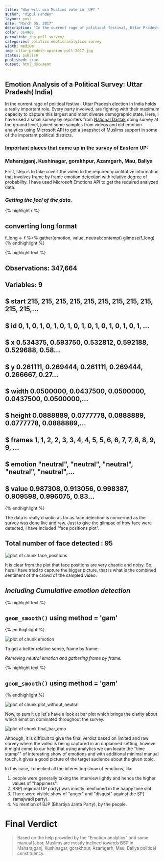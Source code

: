 ```yaml
---
title: "Who will win Muslims vote in  UP? "
author: "Vipul Pandey"
layout: post
date: "March 05, 2017"
description: "In the current rage of political festival, Uttar Pradesh election in India holds a really important role. Every party involved, are fighting with their maximum capacity to capture this largest and most diverse demographic state."
color: 364968
permalink: /up_poll_survey/
categories: politics emotionanalytics survey
width: medium
img: uttar-pradesh-opinion-poll-2017.jpg
status: publish
published: true
output: html_document
---
```

 

 
 

 
 
## Emotion Analysis of a Political Survey: Uttar Pradesh( India)
 
In the current rage of political festival, Uttar Pradesh election in India holds a really important role. Every party involved, are fighting with their maximum capacity to capture this largest and most diverse demographic state.
Here, I have used a small survey by reporters from [National Dastak](http://www.nationaldastak.com) doing survey at the ground level, joined some samples from videos and did emotion analytics using Microsoft API to get a snapshot of Muslims support in some of the important political districts.
 
### Important places that came up in the survey of Eastern UP:
 
### Maharajganj, Kushinagar, gorakhpur, Azamgarh, Mau, Baliya
 
First, step is to take covert the video to the required quantitative information that involves frame by frame emotion detection with relative degree of probability. I have used Microsoft Emotions API to get the required analyzed data.
 
### *Getting the feel of the data.*
 


{% highlight r %}
## converting long format
f_long <- f %>% gather(emotion, value, neutral:contempt)
glimpse(f_long)
{% endhighlight %}



{% highlight text %}
## Observations: 347,664
## Variables: 9
## $ start   <int> 215, 215, 215, 215, 215, 215, 215, 215, 215, 215, 215,...
## $ id      <int> 0, 1, 0, 1, 0, 1, 0, 1, 0, 1, 0, 1, 0, 1, 0, 1, 0, 1, ...
## $ x       <dbl> 0.534375, 0.593750, 0.532812, 0.592188, 0.529688, 0.58...
## $ y       <dbl> 0.261111, 0.269444, 0.261111, 0.269444, 0.266667, 0.27...
## $ width   <dbl> 0.0500000, 0.0437500, 0.0500000, 0.0437500, 0.0500000,...
## $ height  <dbl> 0.0888889, 0.0777778, 0.0888889, 0.0777778, 0.0888889,...
## $ frames  <int> 1, 1, 2, 2, 3, 3, 4, 4, 5, 5, 6, 6, 7, 7, 8, 8, 9, 9, ...
## $ emotion <chr> "neutral", "neutral", "neutral", "neutral", "neutral",...
## $ value   <dbl> 0.987308, 0.913056, 0.998387, 0.909598, 0.996075, 0.83...
{% endhighlight %}
 
The data is really chaotic as far as face detection is concerned as the survey was done live and raw. Just to give the glimpse of how face were detected, I have included "face positions plot".
 
## Total number of face detected : 95
![plot of chunk face_positions](/images/face_positions-1.png)
 
 
It is clear from the plot that face positions are very chaotic and noisy. So, here I have tried to capture the bigger picture, that is what is the combined sentiment of the crowd of the sampled video.
 
## *Including Cumulative emotion detection*

{% highlight text %}
## `geom_smooth()` using method = 'gam'
{% endhighlight %}

![plot of chunk emotion](/images/emotion-1.png)
 
To get a better relative sense, frame by frame:
 
*Removing neutral emotion and gathering frame by frame.*
 

{% highlight text %}
## `geom_smooth()` using method = 'gam'
{% endhighlight %}

![plot of chunk plot_without_neutral](/images/plot_without_neutral-1.png)
 
 
Now, to sum it up let's have a look at bar plot which brings the clarity about which emotion dominated throughout the survey.
 
![plot of chunk final_bar_emo](/images/final_bar_emo-1.png)
 
Although, it is difficult to give the final verdict based on limited and raw survey where the video is being captured in an unplanned setting, however it might come to our help that using analytics we can locate the "time stamp"" of interesting show of emotions and with additional minimal manual touch, it gives a good picture of the target audience about the given topic.   
 
In this case, I checked all the interesting show of emotions, like    
1. people were generally taking the interview lightly and hence the higher values of "happiness".    
2. BSP( regional UP party) was mostly mentioned in the happy time slot.     
3. There were visible show of "anger" and "disgust" against the SP( samajwadi party).    
4. No mention of BJP (Bhartiya Janta Party), by the people.     
 
# Final Verdict 
 
>Based on the help provided by the "Emotion analytics" and some manual labor, Muslims are mostly inclined towards BSP in  Maharajganj, Kushinagar, gorakhpur, Azamgarh, Mau, Baliya political constituency.
 
 
